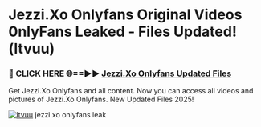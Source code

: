 # Jezzi.Xo Onlyfans Original Videos 0nlyFans Leaked - Files Updated! (ltvuu)

<h3>🔴 CLICK HERE 🌐==►► <a href="https://tinyurl.com/2jnfzry5" rel="nofollow">Jezzi.Xo Onlyfans Updated Files</a></h3>

Get Jezzi.Xo Onlyfans and all content. Now you can access all videos and pictures of Jezzi.Xo Onlyfans. New Updated Files 2025!

[![ltvuu](https://i.imgur.com/GyGTBgg.gif)](https://tinyurl.com/2jnfzry5)
jezzi.xo onlyfans leak